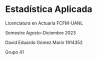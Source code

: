 # Estadística Aplicada

Licenciatura en Actuaría FCFM-UANL

Semestre Agosto-Diciembre 2023

David Eduardo Gómez Marín 1914352

Grupo 41
